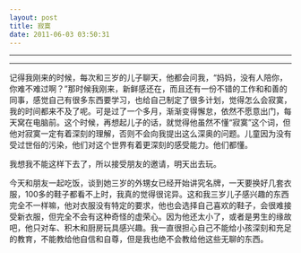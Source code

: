 ```yaml
---
layout: post
title: 寂寞
date: 2011-06-03 03:50:31
---
```


<meta http-equiv='Content-Type' content='text/html; charset=utf-8' />

---

---

记得我刚来的时候，每次和三岁的儿子聊天，他都会问我，“妈妈，没有人陪你，你难不难过啊？”那时候我刚来，新鲜感还在，而且还有一份不错的工作和和善的同事，感觉自己有很多东西要学习，也给自己制定了很多计划，觉得怎么会寂寞，我的时间都来不及了呢。可是过了一个多月，渐渐变得懈怠，依然不愿意出门，每天窝在电脑前。这个时候，再想起儿子的话，就觉得他虽然不懂“寂寞”这个词，但他对寂寞一定有着深刻的理解，否则不会向我提出这么深奥的问题。儿童因为没有受过世俗的污染，他们对这个世界有着更深刻的感受能力。他们都懂。

我想我不能这样下去了，所以接受朋友的邀请，明天出去玩。


今天和朋友一起吃饭，谈到她三岁的外甥女已经开始讲究名牌，一天要换好几套衣服，100多的鞋子都看不上时，我真的觉得很诧异。这和我三岁儿子感兴趣的东西完全不一样嘛，他对衣服没有特定的要求，他也会选择自己喜欢的鞋子，会很难接受新衣服，但完全不会有这种奇怪的虚荣心。因为他还太小了，或者是男生的缘故吧，他只对车、积木和厨房玩具感兴趣。我一直很担心自己不能给小孩深刻和充足的教育，不能教给他自信和自尊，但是我也绝不会教给他这些无聊的东西。


